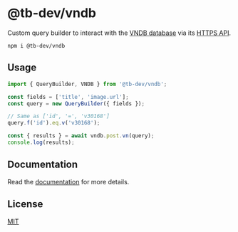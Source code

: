 # @tb-dev/vndb

Custom query builder to interact with the [VNDB database](https://vndb.org/) via its [HTTPS API](https://api.vndb.org/kana).

```
npm i @tb-dev/vndb
```

## Usage

```ts
import { QueryBuilder, VNDB } from '@tb-dev/vndb';

const fields = ['title', 'image.url'];
const query = new QueryBuilder({ fields });

// Same as ['id', '=', 'v30168']
query.f('id').eq.v('v30168');

const { results } = await vndb.post.vn(query);
console.log(results);
```

## Documentation

Read the [documentation](https://tb.dev.br/vndb/guide/introduction.html) for more details.

## License

[MIT](https://github.com/ferreira-tb/vndb/blob/main/LICENSE)
